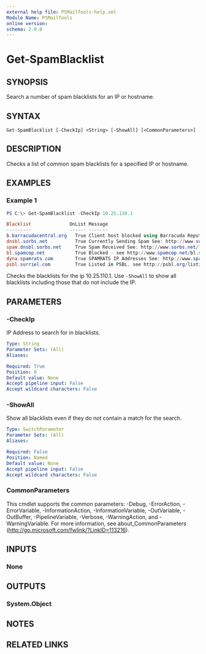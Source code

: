 ```yaml
---
external help file: PSMailTools-help.xml
Module Name: PSMailTools
online version:
schema: 2.0.0
---
```


# Get-SpamBlacklist

## SYNOPSIS
Search a number of spam blacklists for an IP or hostname.

## SYNTAX

```
Get-SpamBlacklist [-CheckIp] <String> [-ShowAll] [<CommonParameters>]
```

## DESCRIPTION
Checks a list of common spam blacklists for a specified IP or hostname.

## EXAMPLES

### Example 1
```powershell
PS C:\> Get-SpamBlacklist -CheckIp 10.25.110.1

Blacklist              OnList Message
---------              ------ -------
b.barracudacentral.org   True Client host blocked using Barracuda Reputation, see http://www.barracudanetworks.com/reputation/?r=1&ip=10.25.110.1
dnsbl.sorbs.net          True Currently Sending Spam See: http://www.sorbs.net/lookup.shtml?10.25.110.1
spam.dnsbl.sorbs.net     True Spam Received See: http://www.sorbs.net/lookup.shtml?10.25.110.1
bl.spamcop.net           True Blocked - see http://www.spamcop.net/bl.shtml?10.25.110.1
dyna.spamrats.com        True SPAMRATS IP Addresses See: http://www.spamrats.com/bl?10.25.110.1
psbl.surriel.com         True Listed in PSBL, see http://psbl.org/listing?ip=10.25.110.1
```

Checks the blacklists for the ip 10.25.110.1. Use `-ShowAll` to show all blacklists including those that do not include the IP.

## PARAMETERS

### -CheckIp
IP Address to search for in blacklists.

```yaml
Type: String
Parameter Sets: (All)
Aliases:

Required: True
Position: 0
Default value: None
Accept pipeline input: False
Accept wildcard characters: False
```

### -ShowAll
Show all blacklists even if they do not contain a match for the search.

```yaml
Type: SwitchParameter
Parameter Sets: (All)
Aliases:

Required: False
Position: Named
Default value: None
Accept pipeline input: False
Accept wildcard characters: False
```

### CommonParameters
This cmdlet supports the common parameters: -Debug, -ErrorAction, -ErrorVariable, -InformationAction, -InformationVariable, -OutVariable, -OutBuffer, -PipelineVariable, -Verbose, -WarningAction, and -WarningVariable.
For more information, see about_CommonParameters (http://go.microsoft.com/fwlink/?LinkID=113216).

## INPUTS

### None


## OUTPUTS

### System.Object

## NOTES

## RELATED LINKS
